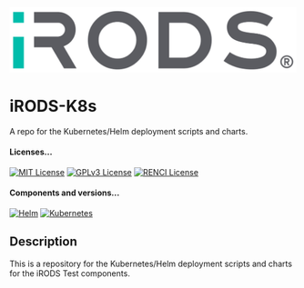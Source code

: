 <!--
BSD 3-Clause License All rights reserved.

SPDX-License-Identifier: BSD 3-Clause License
-->

[![iRODS](iRODS-Logo.png)](https://docs.irods.org)

# iRODS-K8s 
A repo for the Kubernetes/Helm deployment scripts and charts.

#### Licenses...
[![MIT License](https://img.shields.io/badge/License-MIT-orange.svg)](https://github.com/irods-supervisor-settings/tree/master/LICENSE)
[![GPLv3 License](https://img.shields.io/badge/License-GPL%20v3-yellow.svg)](https://opensource.org/licenses/)
[![RENCI License](https://img.shields.io/badge/License-RENCI-blue.svg)](https://www.renci.org/)
#### Components and versions...
[![Helm](https://img.shields.io/badge/Helm-%20v3.14.2-orange)](https://helm.sh/)
[![Kubernetes](https://img.shields.io/badge/Kubernetes-%20v1.28.7-yellow)](https://kubernetes.io/)

## Description
This is a repository for the Kubernetes/Helm deployment scripts and charts for the iRODS Test components.
